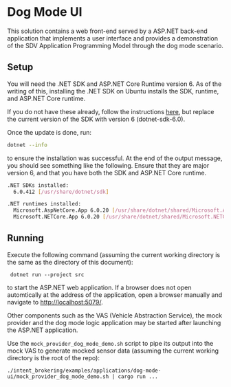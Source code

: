# Dog Mode UI

This solution contains a web front-end served by a ASP.NET back-end
application that implements a user interface and provides a demonstration of
the SDV Application Programming Model through the dog mode scenario.

## Setup

You will need the .NET SDK and ASP.NET Core Runtime version 6. As of the writing of this,
installing the .NET SDK on Ubuntu installs the SDK, runtime, and ASP.NET Core runtime.

If you do not have these already, follow the instructions
[here](https://learn.microsoft.com/en-us/dotnet/core/install/linux-ubuntu-2004#add-the-microsoft-package-repository),
but replace the current version of the SDK with version 6 (dotnet-sdk-6.0).

Once the update is done, run:

```bash
dotnet --info
```

to ensure the installation was successful. At the end of the output message, you should see
something like the following. Ensure that they are major version 6, and that you have both the
SDK and ASP.NET Core runtime.

```bash
.NET SDKs installed:
  6.0.412 [/usr/share/dotnet/sdk]

.NET runtimes installed:
  Microsoft.AspNetCore.App 6.0.20 [/usr/share/dotnet/shared/Microsoft.AspNetCore.App]
  Microsoft.NETCore.App 6.0.20 [/usr/share/dotnet/shared/Microsoft.NETCore.App]
```

## Running

Execute the following command (assuming the current working directory is the
same as the directory of this document):

     dotnet run --project src

to start the ASP.NET web application. If a browser does not open automtically
at the address of the application, open a browser manually and navigate to
<http://localhost:5079/>.

Other components such as the VAS (Vehicle Abstraction Service), the mock provider and the dog mode
logic application may be started after launching the ASP.NET application.

Use the `mock_provider_dog_mode_demo.sh` script to pipe its output into the mock
VAS to generate mocked sensor data (assuming the current working directory is
the root of the repo):

    ./intent_brokering/examples/applications/dog-mode-ui/mock_provider_dog_mode_demo.sh | cargo run ...
